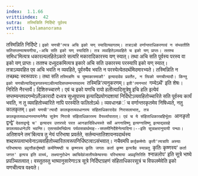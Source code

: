 ```yaml
---
index:  1.1.66
vrittiindex:  42
sutra:  तस्मिन्निति निर्दिष्टे पूर्वस्य
vritti:  balamanorama 
---
```


तस्मिन्निति निर्दिष्टे। `इको यणची'त्यत्र अचि इको यण् स्यादित्यवगतम्। तत्राऽचो वर्णान्तराधिकरणत्वं न संभवतीति सतिसप्तम्याश्रयणीया,-अचि सति इको यण् स्यादिति। तत्र व्यवहितेऽव्यवहिते च इको यण् प्राप्तः। ततश्च `समिध'मित्यत्र धकारल्यलहितेऽकारे सत्यरि मकारादिकारस्य यण् स्यात्। तथा अचि सति पूर्वस्य परस्य वा इको यण् प्राप्तः। ततश्च दध्युदकमित्यत्र इकारे अचि सति उकारस्य परस्यापि इको यण् स्यात्। तत्राऽव्यवहित एव अचि भवति न व्यवहिते, पूर्वस्यैव भवति न परस्येत्येतदर्थमिदमारभ्यते। तस्मिन्निति न तच्छब्दः स्वरूपपरः। तथा सति `तस्मिन्नणि च युष्माकास्माकौ' इत्यादावेव प्रवर्तेत, न त्विको यणचीत्यादौ। किन्तु इको यणचीत्यादिसूत्रगतस्याऽचीत्यादिसप्तम्यन्तपदस्य `तस्मिन्नि'त्यनुकरणम्। `इती'त्यनन्तरं `गम्येऽर्थे' इति शेषः। निरिति नैरन्तर्ये। दिशिरुच्चारणे। एवं च इको यणचि रायो हलीत्यादिसूत्रेषु इचि हलि इत्येवं सप्तम्यन्तपदगम्येऽर्तेऽकारादौ दध्यत्र सुध्युपास्य इत्यादिप्रयोगदशायां निर्दिष्टेऽव्यवहितोच्चारिते सति पूर्वस्य कार्यं भवति, न तु व्यवहितोच्चारिते नापि परस्येति फलितोऽर्थः। व्यवधान#ं च वर्णान्तरकृतमेव निषिध्यते, नतु कालकृतम्। `इको यणची'त्यादौ कालकृतव्यवधानस्य संहिताधिकारादेव निरासलाभात्, तत्र कालकृतव्यवधानस्याप्यनेनैव सूत्रेण निरासे संहिताधिकारस्य वैयर्थ्यापातात्। एवं च ये संहिताधिकारबहिर्भूताः `आनङृतो द्वन्द्वे' `देवताद्वन्द्वे च' इत्यादय उत्तरपदे परत आनङादिविधयस्ते सर्वे अगनाविष्णू इत्यग्नाविष्णू इत्याद्यवग्रहे कालव्यवधानेऽपि भवन्ति। एतत्सर्वमभिप्रेत्य पर्यवसन्नार्थमाह--सप्तमीनिर्देशेनेत्यादिना।--इति सूत्राक्षरानुयायी पन्थाः। `अतिशयने तम'बित्यत्र तु नेयं परिभाषा प्रवर्तते, सर्तम्यन्तातिशायनपदार्थस्य शब्दरूपत्वाभावेनाऽव्यवहितोच्चारितत्वरूपनिर्धिष्टत्वाऽसंभवात्। नचैवमपि `कर्तृकर्मणोः कृती'त्यत्रापि अस्याः परिभाषायाः प्रवृत्तौकर्तृषष्ठी कर्मणिषष्ठी च कृष्णस्य कृतिः जगतः कर्ता कृष्ण इत्यत्रैव स्यान्नतु `कृतिः कृष्णस्य' `कर्ता जगत' इत्यत्र इति वाच्यं, लक्ष्यानुरोधेन क्वचिदेवंजातीयकेष्वस्याः परिभाषाया अप्रवृत्तिरिति `श्नान्नलोप' इति सूत्रे भाष्ये प्रपञ्चितत्वात्। वस्तुतस्तु भाष्यानुसारेणाऽत्र सूत्रे निर्दिष्टग्रहणं संहिताधिकारसूत्रं च विफलमेवेति इको यणचीत्यत्र वक्ष्यते।

